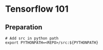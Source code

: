 # Tensorflow 101

## Preparation

```
# Add src in python path
export PYTHONPATH=<REPO>/src:${PYTHONPATH}
```

